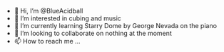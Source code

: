 - 👋 Hi, I’m @BlueAcidball
- 👀 I’m interested in cubing and music
- 🌱 I’m currently learning Starry Dome by George Nevada on the piano
- 💞️ I’m looking to collaborate on nothing at the moment
- 📫 How to reach me ...

<!---
BlueAcidball/BlueAcidball is a ✨ special ✨ repository because its `README.md` (this file) appears on your GitHub profile.
You can click the Preview link to take a look at your changes.
--->
